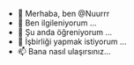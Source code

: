 - 👋 Merhaba, ben @Nuurrr
- 👀 Ben ilgileniyorum ...
- 🌱 Şu anda öğreniyorum ...
- 💞️ İşbirliği yapmak istiyorum ...
- 📫 Bana nasıl ulaşırsınız...

<!---
Nuurrr/Nuurrr bir ✨özel ✨ deposudur çünkü
